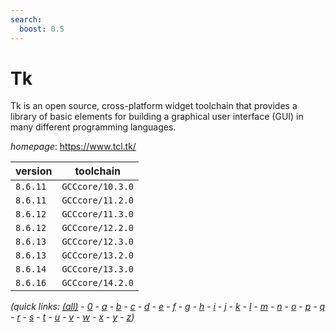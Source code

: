 ```yaml
---
search:
  boost: 0.5
---
```

# Tk

Tk is an open source, cross-platform widget toolchain that provides a library of basic elements for  building a graphical user interface (GUI) in many different programming languages.

*homepage*: <https://www.tcl.tk/>

version | toolchain
--------|----------
``8.6.11`` | ``GCCcore/10.3.0``
``8.6.11`` | ``GCCcore/11.2.0``
``8.6.12`` | ``GCCcore/11.3.0``
``8.6.12`` | ``GCCcore/12.2.0``
``8.6.13`` | ``GCCcore/12.3.0``
``8.6.13`` | ``GCCcore/13.2.0``
``8.6.14`` | ``GCCcore/13.3.0``
``8.6.16`` | ``GCCcore/14.2.0``


*(quick links: [(all)](../index.md) - [0](../0/index.md) - [a](../a/index.md) - [b](../b/index.md) - [c](../c/index.md) - [d](../d/index.md) - [e](../e/index.md) - [f](../f/index.md) - [g](../g/index.md) - [h](../h/index.md) - [i](../i/index.md) - [j](../j/index.md) - [k](../k/index.md) - [l](../l/index.md) - [m](../m/index.md) - [n](../n/index.md) - [o](../o/index.md) - [p](../p/index.md) - [q](../q/index.md) - [r](../r/index.md) - [s](../s/index.md) - [t](../t/index.md) - [u](../u/index.md) - [v](../v/index.md) - [w](../w/index.md) - [x](../x/index.md) - [y](../y/index.md) - [z](../z/index.md))*

